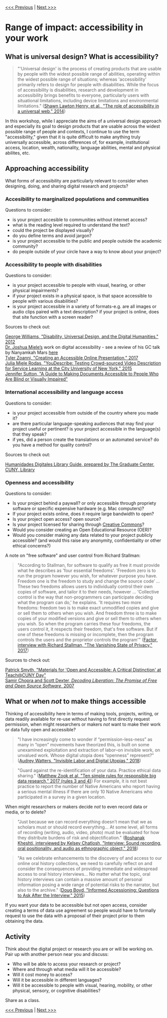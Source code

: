 [<<< Previous](impact3.md) | [Next >>>](cases.md)

# Range of impact: accessibility in your work

## What is universal design? What is accessibility?

> "'Universal design' is the process of creating products that are usable by people with the widest possible range of abilities, operating within the widest possible range of situations; whereas 'accessibility' primarily refers to design for people with disabilities. While the focus of accessibility is disabilities, research and development in accessibility brings benefits to everyone, particularly users with situational limitations, including device limitations and environmental limitations." ([Shawn Lawton Henry, et al., "The role of accessibility in a universal web," 2014](https://dl.acm.org/citation.cfm?doid=2596695.2596719))  

In this workshop, while I appreciate the aims of a universal design approach and especially its goal to design products that are usable across the widest possible range of people and contexts, I continue to use the term "accessibility," given that it is quite difficult to make anything truly universally accessible, across differences of, for example, institutional access, location, wealth, nationality, language abilities, mental and physical abilites, etc.  

## Approaching accessibility

What forms of accessibility are particularly relevant to consider when designing, doing, and sharing digital research and projects?

### Accesibility to marginalized populations and communities

Questions to consider: 

- is your project accesible to communities without internet access? 
- what is the reading level required to understand the text? 
- could the project be displayed visually?
- do you define terms and avoid jargon? 
- is your project accessible to the public and people outside the academic community?
- do people outside of your circle have a way to know about your project?

### Accessibility to people with disabilities

Questions to consider:

- is your project accessible to people with visual, hearing, or other physical impairments?  
- if your project exists in a physical space, is that space accessible to people with various disabilities?
- is your project accessible in a variety of formats-e.g. are all images or audio clips paired with a text description? if your project is online, does that site function with a screen reader?  

Sources to check out:  

[George Williams, "Disability, Universal Design, and the Digital Humanities," 2012](http://dhdebates.gc.cuny.edu/debates/text/44)  
[Dr. Joshua Miele’s](http://www.ski.org/users/joshua-miele) work on digital accessibility - see a review of his GC talk by Nanyamkah Mars [here](http://dh.prattsils.org/blog/resources/event-reviews/digital-accessibility-and-the-making-of-a-meta-maker-movement-a-talk-by-dr-joshua-miele-hosted-by-gc-digital-initiatives-at-the-graduate-center-cuny-on-thursday-october-20-2016/)  
[Tyler Zoanni, "Creating an Accessible Online Presentation," 2017](https://culanth.org/fieldsights/1335-creating-an-accessible-online-presentation)  
[Julia Miele Rodas, "YouDescribe: Testing Crowd-sourced Video Description for Service Learning at the City University of New York," 2015](https://jitp.commons.gc.cuny.edu/youdescribe-testing-crowd-sourced-video-description-for-service-learning-at-the-city-university-of-new-york/)  
[Jennifer Sutton, "A Guide to Making Documents Accessible to People Who Are Blind or Visually Impaired"](https://www.sabeusa.org/wp-content/uploads/2014/02/A-Guide-to-Making-Documents-Accessible-to-People-Who-are-Blind-or-Visually-Impaired.pdf)

### International accessibility and language access

Questions to consider:

- is your project accessible from outside of the country where you made it?
- are there particular language-speaking audiences that may find your project useful or pertinent? is your project accessible in the language(s) that they speak?
- if yes, did a person create the translations or an automated service? do you have a method for quality control?

Sources to check out:

[Humanidades Digitales Library Guide, prepared by The Graduate Center, CUNY, Library](https://libguides.gc.cuny.edu/c.php?g=405353&p=5674973)

### Openness and accessibility

Questions to consider:

- Is your project behind a paywall? or only accessible through propriety software or specific expensive hardware (e.g. Mac computers)?
- If your project exists online, does it require large bandwidth to open? 
- Is your project open access? open source? 
- Is your project licensed for sharing through [Creative Commons](https://creativecommons.org/)?
- Would you consider creating an Open Educational Resource (OER)?
- Would you consider making any data related to your project publicly accessible? (and would this raise any anonymity, confidentiality or other ethical concerns?)

A note on "free software" and user control from Richard Stallman:  
> "According to Stallman, for software to qualify as free it must provide what he describes as 'four essential freedoms'. 'Freedom zero is to run the program however you wish, for whatever purpose you have. Freedom one is the freedom to study and change the source code’ … These two freedoms allows users to individually control their own copies of software, and tailor it to their needs, however … 'Collective control is the way that non-programmers can participate deciding what the program can do,' he explains. 'It requires two more freedoms: freedom two is to make exact unmodified copies and give or sell them to others when you wish. And freedom three is to make copies of your modified versions and give or sell them to others when you wish. So when the program carries these four freedoms, the users control it, it respects their freedom, that's free software. But if one of these freedoms is missing or incomplete, then the program controls the users and the proprietor controls the program'" ([Factor, interview with Richard Stallman, "The Vanishing State of Privacy," 2017](http://magazine.factor-tech.com/factor_winter_2017/richard_stallman_and_the_vanishing_state_of_privacy))  

Sources to check out:

[Patrick Smyth, "Materials for 'Open and Accessible: A Critical Distinction' at Teach@CUNY Day"](https://github.com/pbsmyth/open_and_accessible)  
[Samir Chopra and Scott Dexter, *Decoding Liberation: The Promise of Free and Open Source Software*, 2007](http://www.sci.brooklyn.cuny.edu/~bcfoss/DL/)  

## What or when *not* to make things accessible  

Thinking of accessibility here in terms of making tools, projects, writing, or data readily available for re-use without having to first directly request permission, when might researchers or makers *not* want to make their work or data fully open and accessible? 

> "I have increasingly come to wonder if “permission-less-ness” as many in “open” movements have theorized this, is built on some unexamined exploitation and extraction of labor–on invisible work, on unvalued work. Whose digital utopia does “openness” represent?" ([Audrey Watters, "Invisible Labor and Digital Utopias," 2018](http://hackeducation.com/2018/05/04/cuny-labor-open))  

> "Guard against the re-identification of your data. Practice ethical data sharing." ([Matthew Zook et al, "Ten simple rules for responsible big data research," 2017 (rules 3 and 4)](http://journals.plos.org/ploscompbiol/article?id=10.1371/journal.pcbi.1005399)) 
For example, it is not best practice to report the number of Native Americans who report having a serious mental illness if there are only 10 Native Americans who participated in a survey in a given location.

When might researchers or makers decide *not* to even record data or media, or to delete?    

> "Just because we can record everything doesn’t mean that we as scholars must or should record everything... At some level, all forms of recording (writing, audio, video, photo) must be evaluated for how they distribute burdens of risk and objectification." ([Roshanak Kheshti, interviewed by Kelsey Chatlosh, "Interview: Sound recording, oral positionality, and audio as ethnographic object," 2018](http://parameters.ssrc.org/2018/04/interview-sound-recording-oral-positionality-and-audio-as-ethnographic-object/))  

> "As we celebrate enhancements to the discovery of and access to our online oral history collections, we need to carefully reflect on and consider the consequences of providing immediate and widespread access to oral history interviews... No matter what the topic, oral history interviews can contain a massive amount of personal information posing a wide range of potential risks to the narrator, but also to the archive." ([Doug Boyd, "Informed Accessioning: Questions to Ask After the Interview," 2015](http://ohda.matrix.msu.edu/2015/03/informed-accessioning-questions-to-ask-after-the-interview/))  

If you want your data to be accessible but not open access, consider creating a terms of data use agreement so people would have to formally request to use the data with a proposal of their project prior to them obtaining the data.

## Activity  

Think about the digital project or research you are or will be working on. Pair up with another person near you and discuss:  

- Who will be able to access your research or project? 
- Where and through what media will it be accessible?
- Will it cost money to access?  
- Will it be accessible in different languages?  
- Will it be accessible to people with visual, hearing, mobility, or other physical, sensory, or cognitive disabilities?

Share as a class.  

[<<< Previous](impact3.md) | [Next >>>](cases.md)
